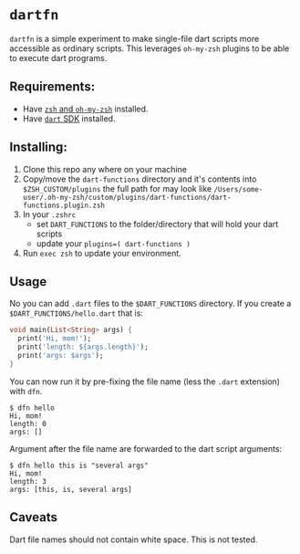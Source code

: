 # `dartfn`

`dartfn` is a simple experiment to make single-file dart scripts more
accessible as ordinary scripts. This leverages `oh-my-zsh` plugins to be able to
execute dart programs.

## Requirements:

- Have [`zsh` and `oh-my-zsh`](https://github.com/ohmyzsh/ohmyzsh) installed.
- Have [`dart` SDK](https://dart.dev/get-dart) installed.

## Installing:

1. Clone this repo any where on your machine
2. Copy/move the `dart-functions` directory and it's contents into `$ZSH_CUSTOM/plugins`
    the full path for may look like
    `/Users/some-user/.oh-my-zsh/custom/plugins/dart-functions/dart-functions.plugin.zsh`
3. In your `.zshrc`
    - set `DART_FUNCTIONS` to the folder/directory that will hold your dart scripts
    - update your `plugins=( dart-functions )`
4. Run `exec zsh` to update your environment.

## Usage

No you can add `.dart` files to the `$DART_FUNCTIONS` directory.
If you create a `$DART_FUNCTIONS/hello.dart` that is:

```dart
void main(List<String> args) {
  print('Hi, mom!');
  print('length: ${args.length}');
  print('args: $args');
}
```

You can now run it by pre-fixing the file name (less the `.dart` extension) with `dfn`.

```shell
$ dfn hello
Hi, mom!
length: 0
args: []
```

Argument after the file name are forwarded to the dart script arguments:

```shell
$ dfn hello this is "several args"
Hi, mom!
length: 3
args: [this, is, several args]
```

## Caveats

Dart file names should not contain white space. This is not tested.

